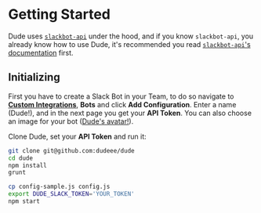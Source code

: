 # Getting Started

 Dude uses [`slackbot-api`](https://github.com/mdibaiee/slackbot-api) under the hood, and if you know `slackbot-api`, you already know how to use Dude, it's recommended you read [`slackbot-api`'s documentation](https://mdibaiee.gitbooks.io/slackbot-api/content/) first.
 
## Initializing

 First you have to create a Slack Bot in your Team, to do so navigate to **[Custom Integrations](https://pichak.slack.com/apps/manage/custom-integrations)**, **Bots** and click **Add Configuration**. Enter a name (Dude!), and in the next page you get your **API Token**. You can also choose an image for your bot ([Dude's avatar!](https://raw.githubusercontent.com/dudeee/dude/master/avatar.png)).
 
 Clone Dude, set your **API Token** and run it:
 
 ```bash
 git clone git@github.com:dudeee/dude
 cd dude
 npm install
 grunt
 
 cp config-sample.js config.js
 export DUDE_SLACK_TOKEN='YOUR_TOKEN'
 npm start
 ```